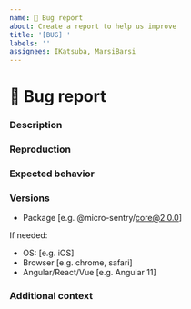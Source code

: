 ```yaml
---
name: 🐞 Bug report
about: Create a report to help us improve
title: '[BUG] '
labels: ''
assignees: IKatsuba, MarsiBarsi
---
```


# 🐞 Bug report

### Description

<!-- A clear and concise description of what the bug is -->

### Reproduction

<!-- Steps to reproduce or, preferably, a demo on StackBlitz or similar service -->

### Expected behavior

<!-- A clear and concise description of what you expected to happen -->

### Versions

- Package [e.g. @micro-sentry/core@2.0.0]

If needed:

- OS: [e.g. iOS]
- Browser [e.g. chrome, safari]
- Angular/React/Vue [e.g. Angular 11]

### Additional context

<!-- Add any other context about the problem here -->
